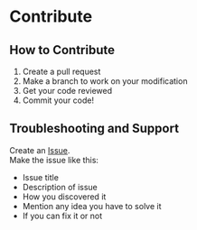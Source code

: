 # Contribute

## How to Contribute

1. Create a pull request
2. Make a branch to work on your modification
3. Get your code reviewed
4. Commit your code!


## Troubleshooting and Support
Create an [Issue](https://github.com/SageJames/Web3-Hub/issues).   
Make the issue like this:
* Issue title
* Description of issue
* How you discovered it
* Mention any idea you have to solve it
* If you can fix it or not
